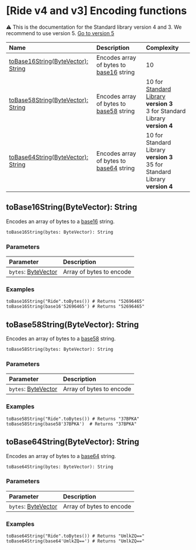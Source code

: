 # [Ride v4 and v3] Encoding functions

:warning: This is the documentation for the Standard library version 4 and 3. We recommend to use version 5. [Go to version 5](/en/ride/functions/built-in-functions/encoding-functions)

| Name | Description | Complexity |
| :--- | :--- | :--- |
| [toBase16String(ByteVector): String](#to-base-16-string)  | Encodes array of bytes to [base16](https://en.wikipedia.org/wiki/Hexadecimal) string | 10 |
| [toBase58String(ByteVector): String](#to-base-58-string) | Encodes array of bytes to [base58](https://en.bitcoin.it/wiki/Base58Check_encoding) string | 10 for [Standard Library](/en/ride/script/standard-library) **version 3**<br>3 for Standard Library **version 4** |
| [toBase64String(ByteVector): String](#to-base-64-string) | Encodes array of bytes to [base64](https://en.wikipedia.org/wiki/Base64) string | 10 for Standard Library **version 3**<br>35 for Standard Library **version 4** |

## toBase16String(ByteVector): String<a id="to-base-16-string"></a>

Encodes an array of bytes to a [base16](https://en.wikipedia.org/wiki/Hexadecimal) string.

```
toBase16String(bytes: ByteVector): String
```

### Parameters

| Parameter | Description |
| :--- | :--- |
| `bytes`: [ByteVector](/en/ride/v4/data-types/byte-vector) | Array of bytes to encode |

### Examples

```ride
toBase16String("Ride".toBytes()) # Returns "52696465"
toBase16String(base16'52696465') # Returns "52696465"
```

## toBase58String(ByteVector): String<a id="to-base-58-string"></a>

Encodes an array of bytes to a [base58](https://en.bitcoin.it/wiki/Base58Check_encoding) string.

```
toBase58String(bytes: ByteVector): String
```

### Parameters

| Parameter | Description |
| :--- | :--- |
| `bytes`: [ByteVector](/en/ride/v4/data-types/byte-vector) | Array of bytes to encode |

### Examples

```ride
toBase58String("Ride".toBytes()) # Returns "37BPKA"
toBase58String(base58'37BPKA')  # Returns "37BPKA"
```

## toBase64String(ByteVector): String<a id="to-base-64-string"></a>

Encodes an array of bytes to a [base64](https://en.wikipedia.org/wiki/Base64) string.

```
toBase64String(bytes: ByteVector): String
```

### Parameters

| Parameter | Description |
| :--- | :--- |
| `bytes`: [ByteVector](/en/ride/v4/data-types/byte-vector) | Array of bytes to encode |

### Examples

```ride
toBase64String("Ride".toBytes()) # Returns "UmlkZQ=="
toBase64String(base64'UmlkZQ==') # Returns "UmlkZQ=="
```
